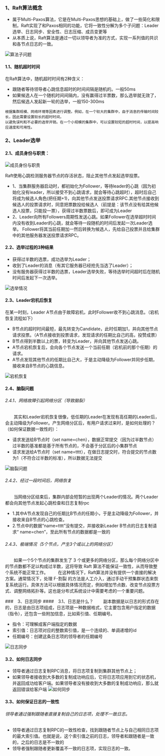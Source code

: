 ### 1、Raft算法概念
* 属于Multi-Paxos算法，它是在Multi-Paxos思想的基础上，做了一些简化和限制，Raft实现了和Paxos相同的功能，它将一致性分解为多个子问题：Leader选举、日志同步、安全性、日志压缩、成员变更等
* 从本质上说，Raft算法是通过一切以领导者为准的方式，实现一系列值的共识和各节点日志的一致。
    
![算法子问题](../../images/rabbitmq/3_qt.png)

#### 1.1、随机超时时间
在Raft算法中，随机超时时间有2种含义：
* 跟随者等待领导者心跳信息超时的时间间隔是随机的。一般50ms
* 如果候选人在一个随机时间间隔内，没有赢得过半票数，那么选举就无效了，然后候选人发起新一轮的选举，一般150-300ms
```cgo
根据集群规模、网络环境等因素进行调整。例如，在一个较大的集群中，由于消息的传输时间较长，因此需要设置较长的超时时间，
以避免误判和不必要的选举开销。在一个小规模的集群中，可以设置较短的超时时间，以提高响应速度和可用性。
```

### 2、Leader选举
#### 2.1、成员身份与职责：
![成员身份与职责](../../images/rabbitmq/3_identity.png)

Raft使用心跳检测服务器节点的存活状态，阻止其他节点发起选举投票。
* 1、当集群服务器启动时，都初始化为Follower，等待leader的心跳（因为初始化没有leader，所以接受不到心跳请求，就会等待心跳超时），超时后自己将成为候选人角色(把任期+1)，向其他节点发送投票请求RPC.其他节点接收到候选人的投票请求时，同意把票数投给候选人（前提是：该节点没有给其他候选人投票，只能投一票），获得过半数票数后，即可成为Leader
* 2、Leader向所有Followers周期性发送心跳。如果Follower在选举超时时间内没有收到Leader的心跳，就会等待一段随机的时间后发起一次Leader选举。
Follower将其当前任期加一然后转换为候选人，先给自己投票并且给集群中的其他服务器发送投票请求RPC。

#### 2.2、选举过程的3种结果
* 获得过半数的选票，成功选举为Leader；
* 收到了Leader的消息（有其它服务器已经抢先当选了Leader）；
* 没有服务器获得过半数的选票，Leader选举失败，等待选举时间超时后在随机时间后发起下一次选举。

![选举情况](../../images/rabbitmq/3_select.png)

#### 2.3、Leader宕机后恢复
在某一时刻，Leader A节点由于故障宕机，此时Follower收不到心跳消息。（宕机恢复流程如下）
* B节点的超时时间最短，最先转变为Candidate，此时任期加1，并向其他节点请求投票。（A节点接收到投票请求，发现请求的任期比自己的高，投赞成票）
* B节点得到半数以上的票，转变为Leader，并向其他节点发送心跳。
* A节点宕机恢复后，会向各个节点发送一个当前任期（宕机前的那个任期）的请求。
* A节点发现其他节点的任期比自己大，于是主动降级为Follower并同步任期，接收来自B节点的心跳信息。

![宕机恢复](../../images/rabbitmq/3_recovery.png)

#### 2.4、脑裂问题
###### 2.4.1、网络故障引起网络分区（导致脑裂）
　　其实和Leader宕机恢复很像，低任期的Leader在发现有高任期的Leader后，会主动降级为Follower。产生网络分区后，有用户请求过来时，是如何处理的？（如何保证数据一致性的）：
* 请求发送给B节点时（set name=chen），数据正常提交（因为过半数节点）过半数的基准都是基于所有节点的，不会基于分区后的小集群节点
* 请求发送给A节点时（set name=tttt），在做日志提交时，符合提交的节点数为1（不符合过半数的标准），所以数据无法提交

![脑裂问题](../../images/rabbitmq/3_partition.png)

###### 2.4.2、经过一段时间后，网络恢复
　　当网络分区结束后，集群内部会短暂的出现两个Leader的情况。两个Leader都会向其他节点发起心跳检查和日志复制rpc
* 1.其中A节点发现自己的任期比B节点的任期小，于是主动降级为Follower，并接收来自B节点的心跳检查。
* 2.节点中的数据“name=tttt”没有提交，并接收新Leader B节点的日志复制请求“ name=chen”，至此所有节点的数据都是一致的


###### 2.4.3、极端情况（5个节点，产生3个或以上的网络分区）
　　如果一个5个节点的集群发生了 3 个或更多的网络分区，那么每个网络分区中的节点数都不足以构成过半数，这将导致 Raft 算法不能保证一致性，从而导致整个系统不能正常工作。
　　在这种情况下，Raft算法并没有提供一个直接的解决方案。通常情况下，处理 F-割裂 的方法是人工介入，通过手动干预集群状态来恢复系统运行。具体方法可以根据具体情况而定，例如增加节点数、改变节点投票方式、调整网络拓扑等。这也是分布式系统设计中需要考虑的一个重要问题。


###　3、日志同步
####　3.1、日志是什么？
　　副本数据是以日志的形式存在的，日志是由日志项组成，日志项是一种数据格式，它主要包含用户指定的数据（指令），还包含一些附加信息，比如索引值、任期编号。
* 指令：可理解成客户端指定的数据
* 索引值：日志项对应的整数索引值，是一个连续的、单调递增的id
* 任期编号：创建这条日志项的领导者的任期编号

![日志同步](../../images/rabbitmq/3_log.png)

#### 3.2、如何日志同步
* 领导者通过日志复制RPC消息，将日志项复制到集群其他节点上；
* 如果领导者接收到大多数的复制成功响应后，它将日志项应用到它的状态机，并返回成功给客户端。如果领导者没有接收到大多数的复制成功响应，那么就返回错误给客户端
![如何同步](../../images/rabbitmq/3_sync_log.png)


#### 3.3、如何保证日志的一致性
###### 领导者通过强制跟随者直接复制自己的日志项，处理不一致日志。
* 领导者通过日志复制RPC的一致性检查，找到跟随者节点上与自己相同日志项的最大索引值。也就是说，这个索引值之前的日志，领导者和跟随者是一致的，之后的日志是不一致的
* 领导者强制跟随者更新覆盖不一致的日志项，实现日志的一致。

